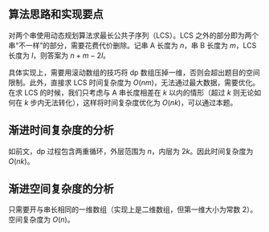 ## 算法思路和实现要点

对两个串使用动态规划算法求最长公共子序列（LCS）。LCS 之外的部分即为两个串“不一样”的部分，需要花费代价删除。记串 A 长度为 $n$，串 B 长度为 $m$，LCS 长度为 $l$，则答案为 $n + m - 2l$。

具体实现上，需要用滚动数组的技巧将 dp 数组压掉一维，否则会超出题目的空间限制。此外，直接求 LCS 时间复杂度为 $O(nm)$，无法通过最大数据，需要优化。在求 LCS 的时候，我们只考虑与 A 串长度相差在 $k$ 以内的情形（超过 $k$ 则无论如何在 $k$ 步内无法转化），这样将时间复杂度优化为 $O(nk)$，可以通过本题。

## 渐进时间复杂度的分析

如前文，dp 过程包含两重循环，外层范围为 $n$，内层为 $2k$。因此时间复杂度为 $O(nk)$。

## 渐进空间复杂度的分析

只需要开与串长相同的一维数组（实现上是二维数组，但第一维大小为常数 $2$）。空间复杂度为 $O(n)$。